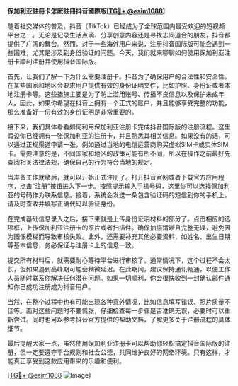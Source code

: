 **保加利亚註冊卡怎麽註冊抖音國際版[[TG💪+ @esim1088](https://t.me/s/esim1088)]**

随着社交媒体的普及，抖音（TikTok）已经成为了全球范围内最受欢迎的短视频平台之一。无论是记录生活点滴、分享创意内容还是寻找志同道合的朋友，抖音都提供了广阔的舞台。然而，对于一些海外用户来说，注册抖音国际版可能会遇到一些困难，尤其是涉及到身份验证的问题。今天，我们就来聊聊如何使用保加利亚注册卡顺利注册并使用抖音国际版。

首先，让我们了解一下为什么需要注册卡。抖音为了确保用户的合法性和安全性，在某些国家和地区会要求用户提供有效的身份证明文件，比如护照、身份证或者本地注册卡等。这些措施主要是为了防止滥用账号、传播不良信息以及保护未成年人。因此，如果你希望在抖音上拥有一个正式的账户，并且能够享受完整的功能，那么准备好一份有效的身份证明是非常重要的。

接下来，我们具体看看如何利用保加利亚注册卡完成抖音国际版的注册流程。这里假设你已经拥有一张保加利亚的注册卡，并且熟悉其相关信息。如果没有的话，可以通过正规渠道申请一张，例如通过当地的电信运营商购买虚拟SIM卡或实体SIM卡。需要注意的是，不同国家和地区的政策可能有所不同，所以在操作之前最好先查阅相关法律法规，确保自己的行为符合当地的规定。

当准备工作就绪后，就可以开始正式注册了。打开抖音官网或者下载官方应用程序，点击“注册”按钮进入下一步。按照提示输入手机号码，这里你可以选择保加利亚的号码作为联系信息。接着，系统会发送一条包含验证码的短信到你的手机上，请及时查收并填写正确代码以验证身份。

在完成基础信息录入之后，接下来就是上传身份证明材料的部分了。点击相应的选项框，上传保加利亚注册卡的照片或者扫描件。确保拍摄清晰且完整无误，避免因为图像模糊而导致审核失败。此外，还需要补充其他必要资料，如姓名、出生日期等基本信息，务必保证与注册卡上的信息一致。

提交所有材料后，就需要耐心等待平台进行审核了。通常情况下，这个过程不会太长，但如果遇到高峰期可能会稍微延迟。在此期间，建议保持通讯畅通，以便工作人员随时联系你解决任何潜在问题。如果一切顺利，你会很快收到一封确认邮件通知你已成功注册成为抖音用户。

当然，在整个过程中也有可能出现各种意外情况，比如信息填写错误、照片质量不佳等。面对这些问题时不要慌张，仔细检查每一步骤是否准确无误，必要时可以重新尝试。同时也可以参考抖音官方提供的帮助文档，了解更多关于注册流程的具体细节。

最后提醒大家一点，虽然使用保加利亚注册卡可以帮助你轻松搞定抖音国际版的注册，但一定要遵守平台规则和社会公德，共同维护良好的网络环境。只有这样，才能真正享受到这款应用带来的乐趣和便利。

[[TG💪+ @esim1088](https://t.me/s/esim1088) ![Image](https://i.postimg.cc/4NQfJmqS/Snipaste-2025-05-13-00-14-12.png)]